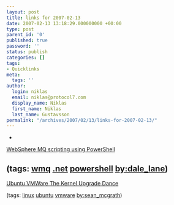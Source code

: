 ```yaml
---
layout: post
title: links for 2007-02-13
date: 2007-02-13 13:18:29.000000000 +00:00
type: post
parent_id: '0'
published: true
password: ''
status: publish
categories: []
tags:
- Quicklinks
meta:
  tags: ''
author:
  login: niklas
  email: niklas@protocol7.com
  display_name: Niklas
  first_name: Niklas
  last_name: Gustavsson
permalink: "/archives/2007/02/13/links-for-2007-02-13/"
---
```

- 
[WebSphere MQ scripting using PowerShell](http://hursleyonwmq.wordpress.com/2007/02/12/websphere-mq-scripting-using-powershell)

(tags: [wmq](http://del.icio.us/protocol7/wmq) [.net](http://del.icio.us/protocol7/.net) [powershell](http://del.icio.us/protocol7/powershell) [by:dale\_lane](http://del.icio.us/protocol7/by:dale_lane))
- 
[Ubuntu VMWare The Kernel Upgrade Dance](http://seanmcgrath.blogspot.com/2007_02_11_seanmcgrath_archive.html#1071745203387385597)

(tags: [linux](http://del.icio.us/protocol7/linux) [ubuntu](http://del.icio.us/protocol7/ubuntu) [vmware](http://del.icio.us/protocol7/vmware) [by:sean\_mcgrath](http://del.icio.us/protocol7/by:sean_mcgrath))
